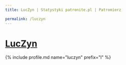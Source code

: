 ```yaml
---
title: LucZyn | Statystyki patronite.pl | Patromierz

permalink: /luczyn
---
```


# [LucZyn](https://patronite.pl/luczyn)

{% include profile.md name="luczyn" prefix="l" %}
